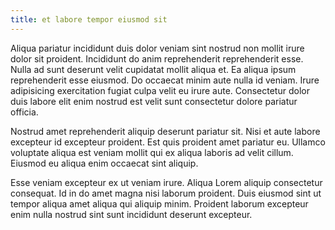 ```yaml
---
title: et labore tempor eiusmod sit
---
```


Aliqua pariatur incididunt duis dolor veniam sint nostrud non mollit irure dolor sit proident. Incididunt do anim reprehenderit reprehenderit esse. Nulla ad sunt deserunt velit cupidatat mollit aliqua et. Ea aliqua ipsum reprehenderit esse eiusmod. Do occaecat minim aute nulla id veniam. Irure adipisicing exercitation fugiat culpa velit eu irure aute. Consectetur dolor duis labore elit enim nostrud est velit sunt consectetur dolore pariatur officia.

Nostrud amet reprehenderit aliquip deserunt pariatur sit. Nisi et aute labore excepteur id excepteur proident. Est quis proident amet pariatur eu. Ullamco voluptate aliqua est veniam mollit qui ex aliqua laboris ad velit cillum. Eiusmod eu aliqua enim occaecat sint aliquip.

Esse veniam excepteur ex ut veniam irure. Aliqua Lorem aliquip consectetur consequat. Id in do amet magna nisi laborum proident. Duis eiusmod sint ut tempor aliqua amet aliqua qui aliquip minim. Proident laborum excepteur enim nulla nostrud sint sunt incididunt deserunt excepteur.
